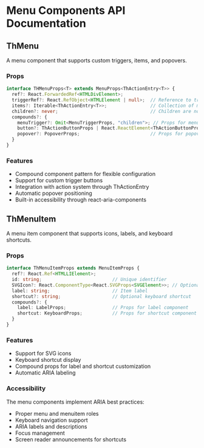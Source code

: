 # Menu Components API Documentation

## ThMenu

A menu component that supports custom triggers, items, and popovers.

### Props

```typescript
interface THMenuProps<T> extends MenuProps<ThActionEntry<T>> {
  ref?: React.ForwardedRef<HTMLDivElement>;
  triggerRef?: React.RefObject<HTMLElement | null>;  // Reference to trigger element
  items?: Iterable<ThActionEntry<T>>;                // Collection of menu items
  children?: never;                                  // Children are not allowed
  compounds?: {
    menuTrigger?: Omit<MenuTriggerProps, "children">; // Props for menu trigger
    button?: ThActionButtonProps | React.ReactElement<ThActionButtonProps>; // Custom button or props
    popover?: PopoverProps;                          // Props for popover component
  }
}
```

### Features

- Compound component pattern for flexible configuration
- Support for custom trigger buttons
- Integration with action system through ThActionEntry
- Automatic popover positioning
- Built-in accessibility through react-aria-components

## ThMenuItem

A menu item component that supports icons, labels, and keyboard shortcuts.

### Props

```typescript
interface ThMenuItemProps extends MenuItemProps {
  ref?: React.Ref<HTMLLIElement>;
  id: string;                          // Unique identifier
  SVGIcon?: React.ComponentType<React.SVGProps<SVGElement>>; // Optional icon
  label: string;                       // Item label
  shortcut?: string;                   // Optional keyboard shortcut
  compounds?: {
    label: LabelProps;                 // Props for label component
    shortcut: KeyboardProps;           // Props for shortcut component
  }
}
```

### Features

- Support for SVG icons
- Keyboard shortcut display
- Compound props for label and shortcut customization
- Automatic ARIA labeling

### Accessibility

The menu components implement ARIA best practices:

- Proper menu and menuitem roles
- Keyboard navigation support
- ARIA labels and descriptions
- Focus management
- Screen reader announcements for shortcuts
